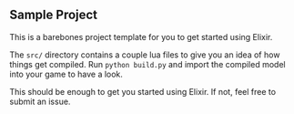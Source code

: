 ## Sample Project

This is a barebones project template for you to get started using Elixir.

The `src/` directory contains a couple lua files to give you an idea of how
things get compiled. Run `python build.py` and import the compiled model into
your game to have a look.

This should be enough to get you started using Elixir. If not, feel free to
submit an issue.
